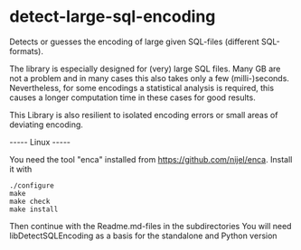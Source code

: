 # detect-large-sql-encoding
Detects or guesses the encoding of large given SQL-files (different SQL-formats).

The library is especially designed for (very) large SQL files. Many GB are not a problem and in many cases this also takes only a few (milli-)seconds. Nevertheless, for some encodings a statistical analysis is required, this causes a longer computation time in these cases for good results.

This Library is also resilient to isolated encoding errors or small areas of deviating encoding. 




----- Linux  -----

You need the tool "enca" installed from https://github.com/nijel/enca. Install it with

    ./configure
    make 
    make check
    make install

Then continue with the Readme.md-files in the subdirectories
You will need libDetectSQLEncoding as a basis for the standalone and Python version
